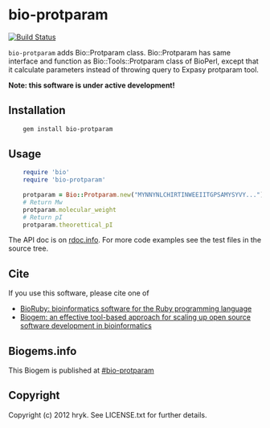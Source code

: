 # bio-protparam

[![Build Status](https://secure.travis-ci.org/hryk/bioruby-protparam.png)](http://travis-ci.org/hryk/bioruby-protparam)

`bio-protparam` adds Bio::Protparam class. Bio::Protparam has same interface and
function as Bio::Tools::Protparam class of BioPerl, except that it calculate
parameters instead of throwing query to Expasy protparam tool.

**Note: this software is under active development!**

## Installation

```sh
    gem install bio-protparam
```

## Usage

```ruby
    require 'bio'
    require 'bio-protparam'
    
    protparam = Bio::Protparam.new("MYNNYNLCHIRTINWEEIITGPSAMYSYVY...")
    # Return Mw
    protparam.molecular_weight
    # Return pI
    protparam.theorettical_pI

```

The API doc is on [rdoc.info](http://rdoc.info/github/hryk/bioruby-protparam/). For
more code examples see the test files in the source tree.

## Cite

If you use this software, please cite one of
  
* [BioRuby: bioinformatics software for the Ruby programming language](http://dx.doi.org/10.1093/bioinformatics/btq475)
* [Biogem: an effective tool-based approach for scaling up open source software development in bioinformatics](http://dx.doi.org/10.1093/bioinformatics/bts080)

## Biogems.info

This Biogem is published at [#bio-protparam](http://biogems.info/index.html)

## Copyright

Copyright (c) 2012 hryk. See LICENSE.txt for further details.

